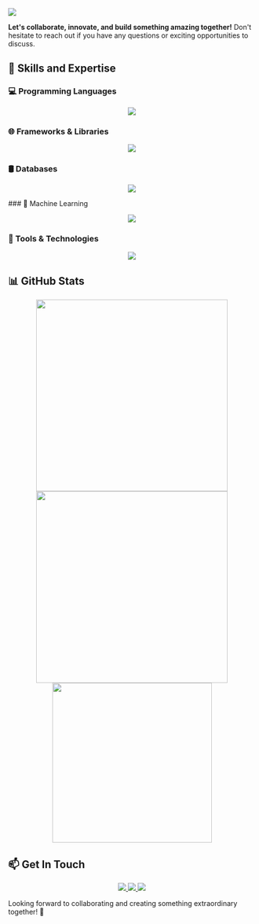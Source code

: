 <img src="https://readme-typing-svg.herokuapp.com/?font=Righteous&size=35&center=false&vCenter=true&width=600&height=70&duration=4000&lines=Hi+there!+👋;+I'm+Kitessa+Fikadu!+;A+passionate+full-stack+developer;" />

**Let's collaborate, innovate, and build something amazing together!** Don't hesitate to reach out if you have any questions or exciting opportunities to discuss.

## 🚀 Skills and Expertise  

### 💻 Programming Languages  
<p align="center">
    <img src="https://skillicons.dev/icons?i=python,javascript,java,cpp" />
</p>

### 🌐 Frameworks & Libraries  
<p align="center">
    <img src="https://skillicons.dev/icons?i=tailwindcss,react,expressjs,nestjs,django,fastapi" />
</p>

### 🛢️ Databases
<p align="center">
    <img src="https://skillicons.dev/icons?i=mysql,postgresql,mongodb" />
</p>
### 🤖 Machine Learning  
<p align="center">
    <img src="https://skillicons.dev/icons?i=sklearn,tensorflow" />
</p>

### 🔧 Tools & Technologies  
<p align="center">
    <img src="https://skillicons.dev/icons?i=git,github,sqlite,prisma,pycharm,vscode,anaconda,postman" />
</p>

## 📊 GitHub Stats  
<p align="center">
  <img width=390 src="https://github-readme-streak-stats.herokuapp.com/?user=kitessafikadu&theme=radical&border_radius=10" />
  <img width=390 src="https://github-readme-stats.vercel.app/api?username=kitessafikadu&show_icons=true&theme=radical&border_radius=10" />
  <img width=325 src="https://github-readme-stats.vercel.app/api/top-langs/?username=kitessafikadu&layout=compact&theme=radical&border_radius=10" />
</p>

## 📫 Get In Touch  
<p align="center">
  <a href="mailto:kitessafikadu@gmail.com">
    <img src="https://img.shields.io/badge/Email-D14836?style=for-the-badge&logo=gmail&logoColor=white" />
  </a>
  <a href="https://www.linkedin.com/in/kitessa-fikadu">
    <img src="https://img.shields.io/badge/LinkedIn-0077B5?style=for-the-badge&logo=linkedin&logoColor=white" />
  </a>
  <a href="https://t.me/ssafi_dev">
    <img src="https://img.shields.io/badge/Telegram-0088cc?style=for-the-badge&logo=telegram&logoColor=white" />
  </a>
</p>

Looking forward to collaborating and creating something extraordinary together! 🚀  

